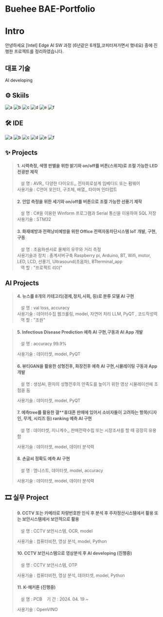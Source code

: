# Buehee BAE-Portfolio

# Intro
안녕하세요
[Intel] Edge AI SW 과정 (6년같은 6개월,코피터져가면서 했네요) 중에 진행한 프로젝트를 정리하였습니다.

## 대표 기술 
AI developing

## ⚙ Skiils
![a](https://img.shields.io/badge/C-A8B9CC?style=for-the-badge&logo=C&logoColor=white) 
![b](https://img.shields.io/badge/C++-00599C?style=for-the-badge&logo=cplusplus&logoColor=white) 
![c](https://img.shields.io/badge/C%23-512BD4?style=for-the-badge&logo=Csharp&logoColor=white) 
![d](https://img.shields.io/badge/Python-3776AB?style=for-the-badge&logo=python&logoColor=white ) 
![e](https://img.shields.io/badge/STM32-03234B?style=for-the-badge&logo=stmicroelectronics&logoColor=white) 
![f](https://img.shields.io/badge/TensorFlow-FF6F00?style=for-the-badge&logo=TensorFlow&logoColor=white)

## 🛠 IDE
![a](https://img.shields.io/badge/Visual_Studio-5C2D91?style=for-the-badge&logo=visual%20studio&logoColor=white) 
![b](https://img.shields.io/badge/Visual_Studio_Code-0078D4?style=for-the-badge&logo=visual%20studio%20code&logoColor=white) 
![c](https://img.shields.io/badge/Colab-F9AB00?style=for-the-badge&logo=googlecolab&color=525252) 
![d](https://img.shields.io/badge/PyCharm-000000.svg?&style=for-the-badge&logo=PyCharm&logoColor=white) 
![e](https://img.shields.io/badge/Arduino_IDE-00979D?style=for-the-badge&logo=arduino&logoColor=white) 
![f](https://img.shields.io/badge/STM32CubeIDE-03234B?style=for-the-badge&logo=stmicroelectronics&logoColor=white) 

## ✨ Projects
> #### 1. 시력측정, 색맹 판별을 위한 밝기와 on/off를 버튼(스위치)로 조절 가능한 LED 전광판 제작   
> &nbsp;&nbsp;&nbsp;설 명 : AVR,, 다양한 다이오드,, 전자회로설계 임베디드 또는 펌웨어    
> 사용기술 : C언어 포인터, 구조체, 배열,, 타이머 인터럽트

> #### 2. 안압 측정을 위한 세기와 on/off를 버튼으로 조절 가능한 선풍기 제작
> &nbsp;&nbsp;&nbsp;설 명 : C#을 이용한 Winform 프로그램과 Serial 통신을 이용하여 SQL 저장   
> 사용기술 : STM32
>
> #### 3. 화재예방과 전력낭비예방을 위한 Office 전력자동차단시스템 IoT 개발, 구현, 구동
> &nbsp;&nbsp;&nbsp;설 명 : 초음파센서로 물체의 유무와 거리 측정  
> 사용기술과 장치 : 중계서버구축 Raspberry pi, Arduino, BT, Wifi, motor, LED, LCD, 선풍기, Ultrasound(초음파), BTterminal_app  
> &nbsp;&nbsp;&nbsp;역 할 : "프로젝트 리더"  

## AI Projects
> #### 4. 뉴스를 8개의 카테고리(경제,정치,사회, 등)로 분류 모델 AI 구현  
> &nbsp;&nbsp;&nbsp;설 명 : val loss, accuracy  
> 사용기술 : 데이터수집 웹크롤링, model, 자연어 처리 LLM, PyQT , 코드작성력 
> &nbsp;&nbsp;&nbsp;역 할 : "조원"  

> #### 5. Infectious Disease Prediction 예측 AI 구현,구동과 AI App 개발  
> &nbsp;&nbsp;&nbsp;설 명 : accuracy  99.9%
> 
> 사용기술 : 데이터셋, model, PyQT
>
> #### 6. 뷰티GAN을 활용한 성형전후, 화장전후 예측 AI 구현,시뮬레이팅 구동과 App 개발  
> &nbsp;&nbsp;&nbsp;설 명 : 생성AI, 환자의 성형전후의 만족도를 높이기 위한 영상 시뮬레이션에 초점을 둠
> 
> 사용기술 : 데이터셋, model, PyQT
>
> #### 7. 예측tree를 활용한 갤**휴대폰 판매에 있어서 소비자들이 고려하는 항목(디자인, 무게, 시리즈 등) ranking 예측 AI 구현  
> &nbsp;&nbsp;&nbsp;설 명 : 데이터셋, 지니계수,, 판매전략수립 또는 시장조사를 할 때 굉장히 유용함
> 
> 사용기술 : 데이터셋, model, 데이터 분석력
>
>  #### 8. 손글씨 정확도 예측 AI 구현  
> &nbsp;&nbsp;&nbsp;설 명 : 엠니스트, 데이터셋, model, accuracy
> 
> 사용기술 : 데이터셋, model, 데이터 분석력

## 🎞 실무 Project
> #### 9. CCTV 또는 카메라로 차량번호판 인식 후 분석 후 주차정산시스템에서 활용 또는 보안시스템에서 보안적으로 활용  
> &nbsp;&nbsp;&nbsp;설 명 : CCTV 보안시스템, OCR, model
> 
> 사용기술 : 컴퓨터비전, 영상 분석, model, Python
> 
> #### 10. CCTV 보안시스템으로 영상분석 후 AI developing (진행중)  
> &nbsp;&nbsp;&nbsp;설 명 : CCTV 보안시스템, OTP
> 
> 사용기술 : 컴퓨터비전, 영상 분석, 데이터셋, model, Python
>
> #### 11. K-헤커톤 (진행중)  
> &nbsp;&nbsp;&nbsp;설 명 : PCB
> &nbsp;&nbsp;&nbsp;기 간 : 2024. 04. 19 ~
> 
> 사용기술 : OpenVINO

